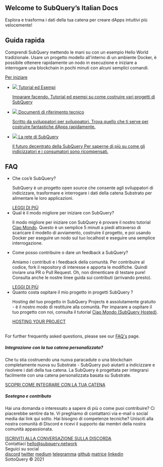 <link rel="stylesheet" href="/assets/style/welcome.css" as="style" />
<div class="top2Sections">
  <section class="welcomeWords">
    <div class="main">
      <div>
        <h2 class="welcomeTitle">Welcome to SubQuery’s Italian <span>Docs</span></h2>
        <p>Esplora e trasforma i dati della tua catena per creare dApps intuitivi più velocemente!</p>
      </div>
    </div>
  </section>
  <section class="startSection main">
    <div>
      <h2 class="title">Guida rapida <span></span></h2>
      <p>Comprendi SubQuery mettendo le mani su con un esempio Hello World tradizionale. Usare un progetto modello all'interno di un ambiente Docker, è possibile ottenere rapidamente un nodo in esecuzione e iniziare a interrogare una blockchain in pochi minuti con alcuni semplici comandi.
      </p>
      <a href="https://doc.subquery.network/quickstart/helloworld-localhost.html" class="button"><span>Per iniziare</span></a>
    </div>
  </section>
</div>
<div class="main">
  <div>
    <ul class="list">
      <li>
        <a href="https://doc.subquery.network/tutorials_examples/introduction.html">
          <div>
            <img src="/assets/img/tutorialsIcon.svg" />
            <span>Tutorial ed Esempi</span>
            <p>Imparare facendo. Tutorial ed esempi su come costruire vari progetti di SubQuery</p>
          </div>
        </a>
      </li>
      <li>
        <a href="https://doc.subquery.network/create/introduction.html">
          <div>
            <img src="/assets/img/docsIcon.svg" />
            <span>Documenti di riferimento tecnico</span>
            <p>Scritto da sviluppatori per sviluppatori. Trova quello che ti serve per costruire fantastiche dApps rapidamente.</p>
          </div>
        </a>
      </li>
      <li>
        <a href="https://static.subquery.network/whitepaper.pdf" target="_blank">
          <div>
            <img src="/assets/img/networkIcon.svg" />
            <span>La rete di SubQuery</span>
            <p>Il futuro decentrato della SubQuery Per saperne di più su come gli indicizzatori e i consumatori sono ricompensati.</p>
          </div>
        </a>
      </li>
    </ul>
  </div>
</div>
<section class="faqSection main">
  <div>
    <h2 class="title">FAQ</h2>
    <ul class="faqList">
      <li>
        <div class="title">Che cos’è SubQuery?</div>
        <div class="content">
          <p>SubQuery è un progetto open source che consente agli sviluppatori di indicizzare, trasformare e interrogare i dati della catena Substrato per alimentare le loro applicazioni.</p>
          <a class="more" href="https://doc.subquery.network/faqs/faqs.html#what-is-subquery">LEGGI DI PIÙ</a>
        </div>
      </li>
      <li>
        <div class="title">Qual è il modo migliore per iniziare con SubQuery?</div>
        <div class="content">
          <p>Il modo migliore per iniziare con SubQuery è provare il nostro tutorial <a href="https://doc.subquery.network/quickstart/helloworld-localhost.html">Ciao Mondo</a>. Questo è un semplice 5 minuti a piedi attraverso di scaricare il modello di avviamento, costruire il progetto, e poi usando Docker per eseguire un nodo sul tuo localhost e eseguire una semplice interrogazione. </p>
        </div>
      </li>
      <li>
        <div class="title">Come posso contribuire o dare un feedback a SubQuery?</div>
        <div class="content">
          <p>Amiamo i contributi e i feedback della comunità. Per contribuire al codice, fork il repository di interesse e apporta le modifiche. Quindi inviare una PR o Pull Request. Oh, non dimenticare di testare pure! Consulta anche le nostre linee guida sui contributi (arrivando presto). </p>
          <a class="more" href="https://doc.subquery.network/faqs/faqs.html#what-is-the-best-way-to-get-started-with-subquery">LEGGI DI PIÙ</a>
        </div>
      </li>
      <li>
        <div class="title">Quanto costa ospitare il mio progetto in progetti SubQuery ?</div>
        <div class="content">
          <p>Hosting del tuo progetto in SubQuery Projects è assolutamente gratuito - è il nostro modo di restituire alla comunità. Per imparare a ospitare il tuo progetto con noi, consulta il tutorial <a href="https://doc.subquery.network/quickstart/helloworld-hosted.html">Ciao Mondo (SubQuery Hosted)</a>.</p>
          <a class="more" href="https://doc.subquery.network/publish/publish.html">HOSTING YOUR PROJECT</a>
        </div>
      </li>
    </ul><br>
    For further frequently asked questions, please see our <a href="https://doc.subquery.network/faqs/faqs.html">FAQ's</a> page.    
  </div>
</section>
<section class="main">
  <div>
    <div class="lastIntroduce lastIntroduce_1">
        <h5>Integrazione con la tua catena personalizzata?</h5>
        <p>Che tu stia costruendo una nuova paracadute o una blockchain completamente nuova su Substrate - SubQuery può aiutarti a indicizzare e risolvere i dati della tua catena. La SubQuery è progettata per integrarsi facilmente con una catena personalizzata basata su Substrate.</p>
        <a class="more" href="https://doc.subquery.network/create/mapping.html#custom-substrate-chains">SCOPRI COME INTEGRARE CON LA TUA CATENA</a>
    </div>
    <div class="lastIntroduce lastIntroduce_2">
        <h5>Sostegno e contributo</h5>
        <p>Hai una domanda o interessato a sapere di più o come puoi contribuire? Ci piacerebbe sentire da te. Vi preghiamo di contattarci via e-mail o social media dai link qui sotto. Hai bisogno di competenze tecniche? Unisciti alla nostra comunità di Discord e ricevi il supporto dai membri della nostra comunità appassionata. </p>
        <a class="more" href="=https://discord.com/invite/78zg8aBSMG">ISCRIVITI ALLA CONVERSAZIONE SULLA DISCORDA</a>
    </div>
    </div>
</section>
<section class="main connectSection">
  <div class="email">
    <span>Contattaci</span>
    <a href="mailto:hello@subquery.network">hello@subquery.network</a>
  </div>
  <div>
    <div>Seguici su social</div>
    <div class="connectWay">
      <a href="https://discord.com/invite/78zg8aBSMG" target="_blank" class="connectDiscord">discord</a>
      <a href="https://twitter.com/subquerynetwork" target="_blank" class="connectTwitter">twitter</a>
      <a href="https://medium.com/@subquery" target="_blank" class="connectMedium">medium</a>
      <a href="https://t.me/subquerynetwork" target="_blank" class="connectTelegram">telegramma</a>
      <a href="https://github.com/OnFinality-io/subql" target="_blank" class="connectGithub">github</a>
      <a href="https://matrix.to/#/#subquery:matrix.org" target="_blank" class="connectMatrix">matrice</a>
      <a href="https://www.linkedin.com/company/subquery" target="_blank" class="connectLinkedin">linkedin</a>
    </div>
  </div>
</section>
</div> </div>
<div class="footer">
  <div class="main"><div>SottoQuery © 2021</div></div>
</div>
<script charset="utf-8" src="/assets/js/welcome.js"></script>